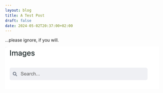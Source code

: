 ```yaml
---
layout: blog
title: A Test Post
draft: false
date: 2024-05-02T20:37:00+02:00
---
```

...please ignore, if you will.

![](/static/assets/screenshot-2024-05-02-at-20.01.56.png)
